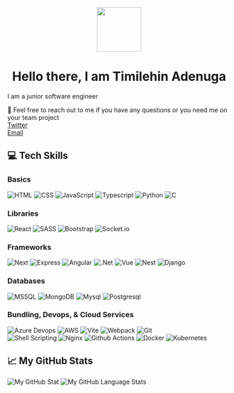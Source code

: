 <div id="header" align="center">
  <img src="https://media.giphy.com/media/M9gbBd9nbDrOTu1Mqx/giphy.gif" width="100"/>
  <h1>Hello there, I am <span style="font-size=36">Timilehin Adenuga</span></h1>
</div>


I am a junior software engineer

<!--- 📫 How to reach me ... --->
:loudspeaker: Feel free to reach out to me if you have any questions or you need me on your team project\
[Twitter](https://twitter.com/timi_nihel)\
[Email](mailto:timi.nihel@gmail.com)

## :computer: Tech Skills 
### Basics
![HTML](https://img.shields.io/badge/HTML5-E34F26?style=for-the-badge&logo=html5&logoColor=white)
![CSS](https://img.shields.io/badge/CSS3-1572B6?style=for-the-badge&logo=css3&logoColor=white)
![JavaScript](https://img.shields.io/badge/JavaScript-323330?style=for-the-badge&logo=javascript&logoColor=F7DF1E)
![Typescript](https://img.shields.io/badge/TypeScript-007ACC?style=for-the-badge&logo=typescript&logoColor=white)
![Python](https://img.shields.io/badge/Python-3776AB?style=for-the-badge&logo=python&logoColor=white)
![C](https://img.shields.io/badge/C-00599C?style=for-the-badge&logo=c&logoColor=white)
### Libraries
![React](https://img.shields.io/badge/React-20232A?style=for-the-badge&logo=react&logoColor=61DAFB)
![SASS](https://img.shields.io/badge/Sass-CC6699?style=for-the-badge&logo=sass&logoColor=white)
![Bootstrap](https://img.shields.io/badge/Bootstrap-563D7C?style=for-the-badge&logo=bootstrap&logoColor=white)
![Socket.io](https://img.shields.io/badge/Socket.io-010101?&style=for-the-badge&logo=Socket.io&logoColor=white)
### Frameworks
![Next](https://img.shields.io/badge/next.js-000000?style=for-the-badge&logo=nextdotjs&logoColor=white)
![Express](https://img.shields.io/badge/Express.js-000000?style=for-the-badge&logo=express&logoColor=white)
![Angular](https://img.shields.io/badge/Angular-DD0031?style=for-the-badge&logo=angular&logoColor=white)
![.Net](https://img.shields.io/badge/.NET-512BD4?style=for-the-badge&logo=dotnet&logoColor=white)
![Vue](https://img.shields.io/badge/Vue.js-35495E?style=for-the-badge&logo=vuedotjs&logoColor=4FC08D)
![Nest](https://img.shields.io/badge/nestjs-E0234E?style=for-the-badge&logo=nestjs&logoColor=white)
![Django](https://img.shields.io/badge/Django-092E20?style=for-the-badge&logo=django&logoColor=green)

### Databases
![MSSQL](https://img.shields.io/badge/Microsoft%20SQL%20Server-CC2927?style=for-the-badge&logo=microsoft%20sql%20server&logoColor=white)
![MongoDB](https://img.shields.io/badge/MongoDB-4EA94B?style=for-the-badge&logo=mongodb&logoColor=white)
![Mysql](https://img.shields.io/badge/MySQL-005C84?style=for-the-badge&logo=mysql&logoColor=white)
![Postgresql](https://img.shields.io/badge/PostgreSQL-316192?style=for-the-badge&logo=postgresql&logoColor=white)

### Bundling, Devops, & Cloud Services
![Azure Devops](https://img.shields.io/badge/Azure_DevOps-0078D7?style=for-the-badge&logo=azure-devops&logoColor=white)
![AWS](https://img.shields.io/badge/Amazon_AWS-FF9900?style=for-the-badge&logo=amazonaws&logoColor=white)
![Vite](https://img.shields.io/badge/Vite-B73BFE?style=for-the-badge&logo=vite&logoColor=FFD62E)
![Webpack](https://img.shields.io/badge/Webpack-8DD6F9?style=for-the-badge&logo=Webpack&logoColor=white)
![Git](https://img.shields.io/badge/Git-F05032?style=for-the-badge&logo=git&logoColor=white)
<br />
![Shell Scripting](https://img.shields.io/badge/Shell_Script-121011?style=for-the-badge&logo=gnu-bash&logoColor=white)
![Nginx](https://img.shields.io/badge/Nginx-009639?style=for-the-badge&logo=nginx&logoColor=white)
![Github Actions](https://img.shields.io/badge/GitHub_Actions-2088FF?style=for-the-badge&logo=github-actions&logoColor=white)
![Docker](https://img.shields.io/badge/Docker-2CA5E0?style=for-the-badge&logo=docker&logoColor=white)
![Kubernetes](https://img.shields.io/badge/kubernetes-326ce5.svg?&style=for-the-badge&logo=kubernetes&logoColor=white)



## &#x1f4c8; My GitHub Stats
![My GitHub Stat](https://github-readme-stats.vercel.app/api/?username=Thi-mee&count_private=true&theme=tokyonight&showicons=true)
![My GitHub Language Stats](https://github-readme-stats.vercel.app/api/top-langs/?username=Thi-mee&langs_count=5&theme=tokyonight)
